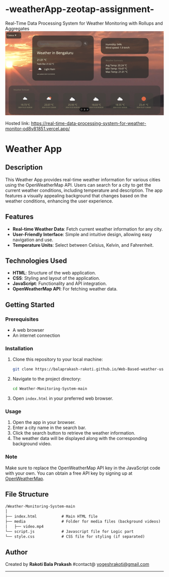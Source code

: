 # -weatherApp-zeotap-assignment-
Real-Time Data Processing System for Weather Monitoring with Rollups and Aggregates
<img width="960" alt="image" src="/media/1.png">

Hosted link: https://real-time-data-processing-system-for-weather-monitor-od8v81851.vercel.app/
# Weather App

## Description
This Weather App provides real-time weather information for various cities using the OpenWeatherMap API. Users can search for a city to get the current weather conditions, including temperature and description. The app features a visually appealing background that changes based on the weather conditions, enhancing the user experience.

## Features
- **Real-time Weather Data**: Fetch current weather information for any city.
- **User-Friendly Interface**: Simple and intuitive design, allowing easy navigation and use.
- **Temperature Units**: Select between Celsius, Kelvin, and Fahrenheit.

## Technologies Used
- **HTML**: Structure of the web application.
- **CSS**: Styling and layout of the application.
- **JavaScript**: Functionality and API integration.
- **OpenWeatherMap API**: For fetching weather data.

## Getting Started
### Prerequisites
- A web browser
- An internet connection

### Installation
1. Clone this repository to your local machine:
   ```bash
   git clone https://balaprakash-rakoti.github.io/Web-Based-weather-using-OpenWeatherMap/
   ```
2. Navigate to the project directory:
   ```bash
   cd Weather-Monitoring-System-main
   ```
3. Open `index.html` in your preferred web browser.

### Usage
1. Open the app in your browser.
2. Enter a city name in the search bar.
3. Click the search button to retrieve the weather information.
4. The weather data will be displayed along with the corresponding background video.

### Note
Make sure to replace the OpenWeatherMap API key in the JavaScript code with your own. You can obtain a free API key by signing up at [OpenWeatherMap](https://openweathermap.org/).

## File Structure
```
/Weather-Monitoring-System-main
│
├── index.html           # Main HTML file
├── media                # Folder for media files (background videos)
│   ├── video.mp4
└── script.js            # Javascript file for Logic part  
└── style.css            # CSS file for styling (if separated)
```

## Author
Created by **Rakoti Bala Prakash** #contact@ yogeshrakoti@gmail.com


---
